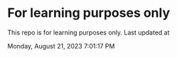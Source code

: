 # For learning purposes only
This repo is for learning purposes only.
Last updated at

Monday, August 21, 2023 7:01:17 PM

